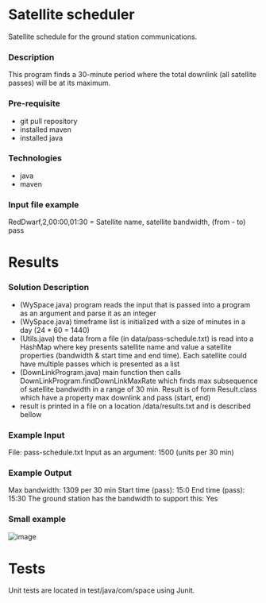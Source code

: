 # Satellite scheduler
Satellite schedule for the ground station communications.

### Description
This program finds a 30-minute period where the total downlink (all satellite passes) will be at its maximum.

### Pre-requisite
- git pull repository
- installed maven
- installed java

### Technologies
- java
- maven

### Input file example
RedDwarf,2,00:00,01:30 = Satellite name, satellite bandwidth, (from - to) pass

# Results
### Solution Description
- (WySpace.java) program reads the input that is passed into a program as an argument and parse it as an integer
- (WySpace.java) timeframe list is initialized with a size of minutes in a day (24 * 60 = 1440)
- (Utils.java) the data from a file (in data/pass-schedule.txt) is read into a HashMap where key presents satellite name and value a satellite properties (bandwidth & start time and end time). Each satellite could have multiple passes which is presented as a list 
- (DownLinkProgram.java) main function then calls DownLinkProgram.findDownLinkMaxRate which finds max subsequence of satellite bandwidth in a range of 30 min. Result is of form Result.class which have a property max downlink and pass (start, end)
- result is printed in a file on a location /data/results.txt and is described bellow

### Example Input
File: pass-schedule.txt 
Input as an argument: 1500 (units per 30 min)
### Example Output
Max bandwidth: 1309 per 30 min
Start time (pass): 15:0
End time (pass): 15:30
The ground station has the bandwidth to support this: Yes

### Small example
![image](https://user-images.githubusercontent.com/17574739/190163456-3bdcf676-a80a-4cda-a6fb-27a56eeaa213.png)

# Tests
Unit tests are located in test/java/com/space using Junit.
